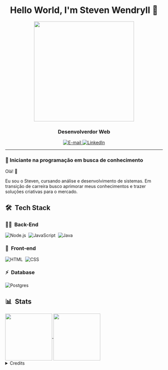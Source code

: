 <h1 align="center">
  Hello World, I'm Steven Wendryll 👋
</h1>

<div align="center">
<img height="320em" src="https://gifs.eco.br/wp-content/uploads/2022/11/gifs-de-programador-29.gif"/>
  
   <!-- <img height="350em" src="./.github/assets/cover_.png"/> -->
  <!-- <img height="380em" src="https://user-images.githubusercontent.com/70382532/138322189-2db8df52-9dcb-40a0-88a8-c365466bd33d.gif"/> -->
  
</div>

<h3 align="center">
  Desenvolverdor Web
</h3>

<div align="center">
<p>
<a href="mailto:stevenwendryll@hotmail.com"><img src="https://img.shields.io/badge/-email-020114?style=for-the-badge&amp;logo=microsoft-outlook&amp;logoColor=EBD03E&amp;color:FFF" alt="E-mail">
</a>
<a href="https://www.linkedin.com/in/steven-wendryll-761b281b2/"><img src="https://img.shields.io/badge/-LinkedIn-020114?style=for-the-badge&amp;logo=linkedin&amp;logoColor=EBD03E&amp;color:FFF" alt="LinkedIn"></a>
</div>

---

### 🎯 Iniciante na programação em busca de conhecimento

Olá! 👋

Eu sou o Steven, cursando análise e desenvolvimento de sistemas. Em transição de carreira busco aprimorar meus conhecimentos e trazer soluções criativas para o mercado.

## 🛠 &nbsp;Tech Stack

### 👩‍💻 &nbsp;Back-End

![Node.js](https://img.shields.io/badge/Node%20js-339933?style=for-the-badge&logo=nodedotjs&logoColor=white)&nbsp;
![JavaScript](https://img.shields.io/badge/JavaScript-323330?style=for-the-badge&logo=javascript&logoColor=F7DF1E)&nbsp;
![Java](https://img.shields.io/badge/java-%23ED8B00.svg?style=for-the-badge&logo=openjdk&logoColor=white)

### 🎨 &nbsp;Front-end

![HTML](https://img.shields.io/badge/HTML5-E34F26?style=for-the-badge&logo=html5&logoColor=white)&nbsp;
![CSS](https://img.shields.io/badge/CSS3-1572B6?style=for-the-badge&logo=css3&logoColor=white)&nbsp;

### ⚡ &nbsp;Database

![Postgres](https://img.shields.io/badge/postgres-%23316192.svg?style=for-the-badge&logo=postgresql&logoColor=white) 

## 📊 &nbsp;Stats

<a href="https://github.com/anuraghazra/github-readme-stats">
  <img height=150 align="center" src="https://github-readme-stats.vercel.app/api?username=stevenwendryll&theme=dracula" />
</a>
<a href="https://github.com/anuraghazra/convoychat">
  <img height=150 align="center" src="https://github-readme-stats.vercel.app/api/top-langs?username=stevenwendryll&layout=compact&langs_count=8&card_width=320&theme=dracula" />
</a>

</div>

<details align="left">
  <summary>Credits</summary> 
  - GitHub Stats by <a href="https://github.com/anuraghazra/github-readme-stats">anuraghazra</a>

</details>
